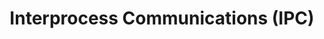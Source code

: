 ---
slug: /windows/ipc/grpc/pipes
title: Interprocess Communications (IPC)
sidebar_label: Named Pipes
---